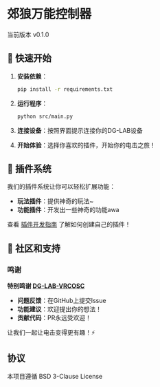 # 郊狼万能控制器
当前版本 v0.1.0

## 🚀 快速开始

1. **安装依赖**：
   ```bash
   pip install -r requirements.txt
   ```

2. **运行程序**：
   ```bash
   python src/main.py
   ```

3. **连接设备**：按照界面提示连接你的DG-LAB设备

4. **开始体验**：选择你喜欢的插件，开始你的电击之旅！

## 🧩 插件系统

我们的插件系统让你可以轻松扩展功能：

- **玩法插件**：提供神奇的玩法~
- **功能插件**：开发出一些神奇的功能awa


查看 [插件开发指南](docs/PLUGIN_DEVELOPMENT_GUIDE.md) 了解如何创建自己的插件！

## 🤝 社区和支持

### 鸣谢

**特别鸣谢 [DG-LAB-VRCOSC](https://github.com/ccvrc/DG-LAB-VRCOSC)**

- **问题反馈**：在GitHub上提交Issue
- **功能建议**：欢迎提出你的想法！
- **贡献代码**：PR永远受欢迎！

让我们一起让电击变得更有趣！⚡

## 协议
本项目遵循 BSD 3-Clause License